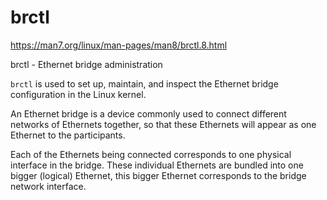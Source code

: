 # brctl

https://man7.org/linux/man-pages/man8/brctl.8.html

brctl - Ethernet bridge administration

`brctl` is used to set up, maintain, and inspect the Ethernet bridge configuration in the Linux kernel.

An Ethernet bridge is a device commonly used to connect different networks of Ethernets together, so that these Ethernets will appear as one Ethernet to the participants.

Each of the Ethernets being connected corresponds to one physical interface in the bridge. These individual Ethernets are bundled into one bigger (logical) Ethernet, this bigger Ethernet corresponds to the bridge network interface.
